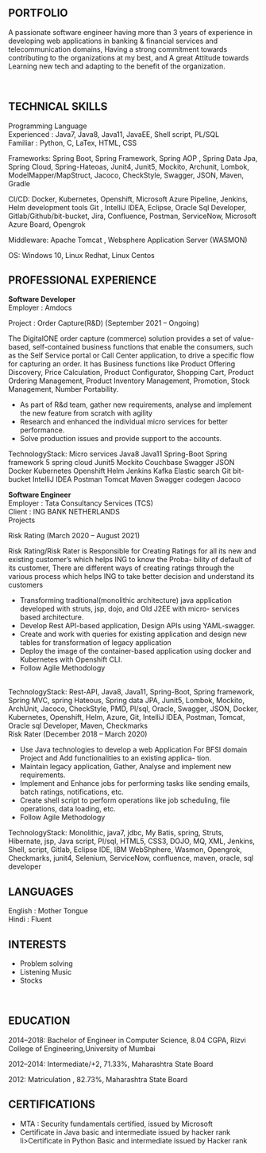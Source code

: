 <h2>PORTFOLIO</h2>

<it>A passionate software engineer having more than 3 years of experience in developing web applications in banking & financial
services and telecommunication domains, Having a strong commitment towards contributing to the organizations at my best,
and A great Attitude towards Learning new tech and adapting to the benefit of the organization.</it>

<br>
<h2>TECHNICAL SKILLS</h2>
Programming Language <br>
  Experienced : Java7, Java8, Java11, JavaEE, Shell script, PL/SQL <br>
  Familiar : Python, C, LaTex, HTML, CSS

Frameworks: Spring Boot, Spring Framework, Spring AOP , Spring Data Jpa, Spring Cloud, Spring-Hateoas,
            Junit4, Junit5, Mockito, Archunit, Lombok, ModelMapper/MapStruct, Jacoco, CheckStyle,
            Swagger, JSON, Maven, Gradle

CI/CD:      Docker, Kubernetes, Openshift, Microsoft Azure Pipeline, Jenkins, Helm
            development tools Git , IntelliJ IDEA, Eclipse, Oracle Sql Developer, Gitlab/Github/bit-bucket, Jira, Confluence,
            Postman, ServiceNow, Microsoft Azure Board, Opengrok

Middleware: Apache Tomcat , Websphere Application Server (WASMON)

OS:         Windows 10, Linux Redhat, Linux Centos


<h2>PROFESSIONAL EXPERIENCE</h2>
<b>Software Developer</b><br>
Employer : Amdocs <br>

Project : Order Capture(R&D) (September 2021 – Ongoing) <br>

<p>The DigitalONE order capture (commerce) solution provides a set of value-based, self-contained business functions that enable the
consumers, such as the Self Service portal or Call Center application, to drive a specific flow for capturing an order. It has Business
functions like Product Offering Discovery, Price Calculation, Product Configurator, Shopping Cart, Product Ordering Management,
Product Inventory Management, Promotion, Stock Management, Number Portability. </p>

<ul>
  <li>As part of R&d team, gather new requirements, analyse and implement the new feature from scratch with agility</li>
  <li>Research and enhanced the individual micro services for better performance.</li>
  <li>Solve production issues and provide support to the accounts.</li>
</ul>


TechnologyStack: Micro services Java8 Java11 Spring-Boot Spring framework 5 spring cloud Junit5 Mockito
                 Couchbase Swagger JSON Docker Kubernetes Openshift Helm Jenkins Kafka Elastic search Git bit-bucket
                 IntelliJ IDEA Postman Tomcat Maven Swagger codegen Jacoco

<b>Software Engineer</b> </br>
Employer : Tata Consultancy Services (TCS) <br>
Client : ING BANK NETHERLANDS <br>
Projects <br>

Risk Rating (March 2020 – August 2021) <br>

Risk Rating/Risk Rater is Responsible for Creating Ratings for all its new and existing customer’s which helps ING to know the Proba-
bility of default of its customer, There are different ways of creating ratings through the various process which helps ING to take better
decision and understand its customers
<br>
<ul>
  <li>Transforming traditional(monolithic architecture) java application developed with struts, jsp, dojo, and Old J2EE with micro-
services based architecture.</li>
  <li>Develop Rest API-based application, Design APIs using YAML-swagger.</li>
  <li>Create and work with queries for existing application and design new tables for transformation of legacy application</li>
  <li>Deploy the image of the container-based application using docker and Kubernetes with Openshift CLI.</li>
  <li>Follow Agile Methodology</li>
</ul>
<br>
TechnologyStack: Rest-API, Java8, Java11, Spring-Boot, Spring framework, Spring MVC, spring Hateous, Spring data JPA,
Junit5, Lombok, Mockito, ArchUnit, Jacoco, CheckStyle, PMD, Pl/sql, Oracle, Swagger, JSON, Docker,
Kubernetes, Openshift, Helm, Azure, Git, IntelliJ IDEA, Postman, Tomcat, Oracle sql Developer, Maven, Checkmarks

<br>
Risk Rater (December 2018 – March 2020)

<ul>
  <li>Use Java technologies to develop a web Application For BFSI domain Project and Add functionalities to an existing applica-
tion.</li>
  <li>Maintain legacy application, Gather, Analyse and implement new requirements.</li>
  <li>Implement and Enhance jobs for performing tasks like sending emails, batch ratings, notifications, etc.</li>
  <li>Create shell script to perform operations like job scheduling, file operations, data loading, etc.</li>
  <li>Follow Agile Methodology</li>
</ul>

TechnologyStack: Monolithic, java7, jdbc, My Batis, spring, Struts, Hibernate, jsp, Java script, Pl/sql, HTML5,
                 CSS3, DOJO, MQ, XML, Jenkins, Shell, script, Gitlab, Eclipse IDE, IBM WebShphere, Wasmon, Opengrok,
                 Checkmarks, junit4, Selenium, ServiceNow, confluence, maven, oracle, sql developer

<h2>LANGUAGES</h2>
  English : Mother Tongue <br>
  Hindi   : Fluent
  
<br>
<h2>INTERESTS</h2>
  <ul>
  <li>Problem solving</li>
  <li>Listening Music</li>
  <li>Stocks</li>
</ul>
  
<br>
<h2>EDUCATION</h2>
    <p>2014–2018:   Bachelor of Engineer in Computer Science, 8.04 CGPA, Rizvi College of Engineering,University of Mumbai</p>
    <p> 2012–2014:  Intermediate/+2, 71.33%, Maharashtra State Board </p>  
    <p> 2012:       Matriculation , 82.73%, Maharashtra State Board <p> 

<h2>CERTIFICATIONS</h2>
<ul>
  <li>MTA : Security fundamentals certified, issued by Microsoft</li>
  <li>Certificate in Java basic and intermediate issued by hacker rank</li>
  li>Certificate in Python Basic and intermediate issued by Hacker rank</li>
</ul>


